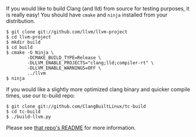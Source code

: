 If you would like to build Clang (and lld) from source for testing purposes, it is really easy! You should have `cmake` and `ninja` installed from your distribution.

```
$ git clone git://github.com/llvm/llvm-project
$ cd llvm-project
$ mkdir build
$ cd build
$ cmake -G Ninja \
        -DCMAKE_BUILD_TYPE=Release \
        -DLLVM_ENABLE_PROJECTS="clang;lld;compiler-rt" \
        -DLLVM_ENABLE_WARNINGS=OFF \
        ../llvm
$ ninja
```

If you would like a slightly more optimized clang binary and quicker compile times, use our tc-build repo:

```
$ git clone git://github.com/ClangBuiltLinux/tc-build
$ cd tc-build
$ ./build-llvm.py
```

Please see [that repo's README](https://github.com/ClangBuiltLinux/tc-build/blob/master/README.md) for more information.